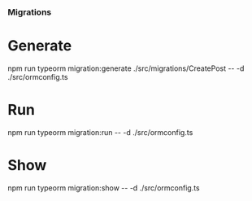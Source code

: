 ### Migrations

# Generate
npm run typeorm migration:generate ./src/migrations/CreatePost -- -d ./src/ormconfig.ts

# Run
npm run typeorm migration:run -- -d ./src/ormconfig.ts

# Show
npm run typeorm migration:show -- -d ./src/ormconfig.ts